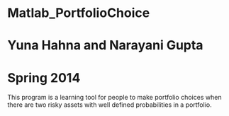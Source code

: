# Matlab_PortfolioChoice
# Yuna Hahna and Narayani Gupta
# Spring 2014
This program is a learning tool for people to make portfolio choices when there are two risky assets with well defined probabilities in a portfolio. 
